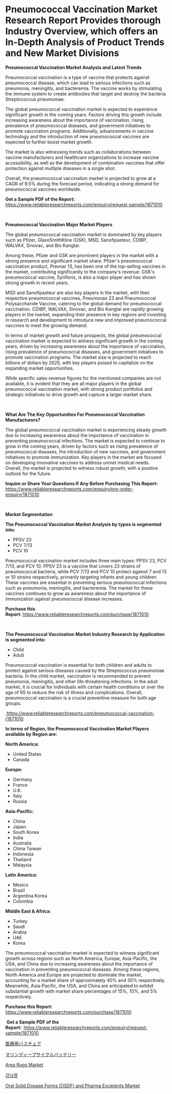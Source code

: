 <p><h1>Pneumococcal Vaccination Market Research Report Provides thorough Industry Overview, which offers an In-Depth Analysis of Product Trends and New Market Divisions</h1></p><p><strong>Pneumococcal Vaccination Market Analysis and Latest Trends</strong></p>
<p><p>Pneumococcal vaccination is a type of vaccine that protects against pneumococcal disease, which can lead to serious infections such as pneumonia, meningitis, and bacteremia. The vaccine works by stimulating the immune system to create antibodies that target and destroy the bacteria Streptococcus pneumoniae.</p><p>The global pneumococcal vaccination market is expected to experience significant growth in the coming years. Factors driving this growth include increasing awareness about the importance of vaccination, rising prevalence of pneumococcal diseases, and government initiatives to promote vaccination programs. Additionally, advancements in vaccine technology and the introduction of new pneumococcal vaccines are expected to further boost market growth.</p><p>The market is also witnessing trends such as collaborations between vaccine manufacturers and healthcare organizations to increase vaccine accessibility, as well as the development of combination vaccines that offer protection against multiple diseases in a single shot.</p><p>Overall, the pneumococcal vaccination market is projected to grow at a CAGR of 9.5% during the forecast period, indicating a strong demand for pneumococcal vaccines worldwide.</p></p>
<p><strong>Get a Sample PDF of the Report:&nbsp;</strong> <a href="https://www.reliableresearchreports.com/enquiry/request-sample/1871010">https://www.reliableresearchreports.com/enquiry/request-sample/1871010</a></p>
<p>&nbsp;</p>
<p><strong>Pneumococcal Vaccination Major Market Players</strong></p>
<p><p>The global pneumococcal vaccination market is dominated by key players such as Pfizer, GlaxoSmithKline (GSK), MSD, Sanofipasteur, CDIBP, WALVAX, Sinovac, and Bio Kangtai. </p><p>Among these, Pfizer and GSK are prominent players in the market with a strong presence and significant market share. Pfizer's pneumococcal vaccination product, Prevnar 13, has been one of the top-selling vaccines in the market, contributing significantly to the company's revenue. GSK's pneumococcal vaccine, Synflorix, is also a major player and has shown strong growth in recent years.</p><p>MSD and Sanofipasteur are also key players in the market, with their respective pneumococcal vaccines, Pneumovax 23 and Pneumococcal Polysaccharide Vaccine, catering to the global demand for pneumococcal vaccination. CDIBP, WALVAX, Sinovac, and Bio Kangtai are rapidly growing players in the market, expanding their presence in key regions and investing in research and development to introduce new and improved pneumococcal vaccines to meet the growing demand.</p><p>In terms of market growth and future prospects, the global pneumococcal vaccination market is expected to witness significant growth in the coming years, driven by increasing awareness about the importance of vaccination, rising prevalence of pneumococcal diseases, and government initiatives to promote vaccination programs. The market size is projected to reach billions of dollars by 2025, with key players poised to capitalize on the expanding market opportunities.</p><p>While specific sales revenue figures for the mentioned companies are not available, it is evident that they are all major players in the global pneumococcal vaccination market, with strong product portfolios and strategic initiatives to drive growth and capture a larger market share.</p></p>
<p>&nbsp;</p>
<p><strong>What Are The Key Opportunities For Pneumococcal Vaccination Manufacturers?</strong></p>
<p><p>The global pneumococcal vaccination market is experiencing steady growth due to increasing awareness about the importance of vaccination in preventing pneumococcal infections. The market is expected to continue to grow in the coming years, driven by factors such as rising prevalence of pneumococcal diseases, the introduction of new vaccines, and government initiatives to promote immunization. Key players in the market are focused on developing innovative vaccines to address unmet medical needs. Overall, the market is projected to witness robust growth, with a positive outlook for the future.</p></p>
<p><strong>Inquire or Share Your Questions If Any Before Purchasing This Report:</strong> <a href="https://www.reliableresearchreports.com/enquiry/pre-order-enquiry/1871010">https://www.reliableresearchreports.com/enquiry/pre-order-enquiry/1871010</a></p>
<p>&nbsp;</p>
<p><strong>Market Segmentation</strong></p>
<p><strong>The Pneumococcal Vaccination Market Analysis by types is segmented into:</strong></p>
<p><ul><li>PPSV 23</li><li>PCV 7/13</li><li>PCV 10</li></ul></p>
<p><p>Pneumococcal vaccination market includes three main types: PPSV 23, PCV 7/13, and PCV 10. PPSV 23 is a vaccine that covers 23 strains of pneumococcal bacteria, while PCV 7/13 and PCV 10 protect against 7 and 13 or 10 strains respectively, primarily targeting infants and young children. These vaccines are essential in preventing serious pneumococcal infections such as pneumonia, meningitis, and bacteremia. The market for these vaccines continues to grow as awareness about the importance of immunization against pneumococcal disease increases.</p></p>
<p><strong>Purchase this Report:&nbsp;</strong><a href="https://www.reliableresearchreports.com/purchase/1871010">https://www.reliableresearchreports.com/purchase/1871010</a></p>
<p>&nbsp;</p>
<p><strong>The Pneumococcal Vaccination Market Industry Research by Application is segmented into:</strong></p>
<p><ul><li>Child</li><li>Adult</li></ul></p>
<p><p>Pneumococcal vaccination is essential for both children and adults to protect against serious diseases caused by the Streptococcus pneumoniae bacteria. In the child market, vaccination is recommended to prevent pneumonia, meningitis, and other life-threatening infections. In the adult market, it is crucial for individuals with certain health conditions or over the age of 65 to reduce the risk of illness and complications. Overall, pneumococcal vaccination is a crucial preventive measure for both age groups.</p></p>
<p><a href="https://www.reliableresearchreports.com/pneumococcal-vaccination-r1871010">&nbsp;https://www.reliableresearchreports.com/pneumococcal-vaccination-r1871010</a></p>
<p><strong>In terms of Region, the Pneumococcal Vaccination Market Players available by Region are:</strong></p>
<p>
    <p> <strong> North America: </strong>
        <ul>
            <li>United States</li>
            <li>Canada</li>
        </ul>
        </p> 
    <p> <strong> Europe: </strong>
        <ul>
            <li>Germany</li>
            <li>France</li>
            <li>U.K.</li>
            <li>Italy</li>
            <li>Russia</li>
        </ul>
        </p> 
    <p> <strong> Asia-Pacific: </strong>
        <ul>
            <li>China</li>
            <li>Japan</li>
            <li>South Korea</li>
            <li>India</li>
            <li>Australia</li>
            <li>China Taiwan</li>
            <li>Indonesia</li>
            <li>Thailand</li>
            <li>Malaysia</li>
        </ul>
        </p> 
    <p> <strong> Latin America: </strong>
        <ul>
            <li>Mexico</li>
            <li>Brazil</li>
            <li>Argentina Korea</li>
            <li>Colombia</li>
        </ul>
        </p> 
    <p> <strong> Middle East & Africa: </strong>
        <ul>
            <li>Turkey</li>
            <li>Saudi</li>
            <li>Arabia</li>
            <li>UAE</li>
            <li>Korea</li>
        </ul>
    </p>
    </p>
<p><p>The pneumococcal vaccination market is expected to witness significant growth across regions such as North America, Europe, Asia-Pacific, the USA, and China due to increasing awareness about the importance of vaccination in preventing pneumococcal diseases. Among these regions, North America and Europe are projected to dominate the market, accounting for a market share of approximately 40% and 30% respectively. Meanwhile, Asia-Pacific, the USA, and China are anticipated to exhibit substantial growth with market share percentages of 15%, 10%, and 5% respectively.</p></p>
<p><strong>Purchase this Report: </strong><a href="https://www.reliableresearchreports.com/purchase/1871010">https://www.reliableresearchreports.com/purchase/1871010</a></p>
<p>&nbsp;<strong>Get a Sample PDF of the Report:&nbsp;&nbsp;</strong><a href="https://www.reliableresearchreports.com/enquiry/request-sample/1871010">https://www.reliableresearchreports.com/enquiry/request-sample/1871010</a></p>
<p><strong></strong></p>
<p><p><a href="https://github.com/RaeJenkins1952/Market-Research-Report-List-1/blob/main/797596659070.md">医療用バスチェア</a></p><p><a href="https://github.com/andrade7361/Market-Research-Report-List-1/blob/main/514844759069.md">マリンディープサイクルバッテリー</a></p><p><a href="https://www.linkedin.com/pulse/area-rugs-market-size-outlook-forecast-2024-2031-kuznets-93w7c">Area Rugs Market</a></p><p><a href="https://github.com/darrellockm3ytan895656/Market-Research-Report-List-1/blob/main/122651657166.md">강낭콩</a></p><p><a href="https://issuu.com/reportprime-2/docs/oral-solid-dosage-forms-osdf-and-pharma-excipients">Oral Solid Dosage Forms (OSDF) and Pharma Excipients Market</a></p></p>